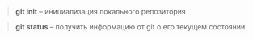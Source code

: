 >  **git init** – инициализация локального репозитория

>  **git status** – получить информацию от git о его текущем состоянии